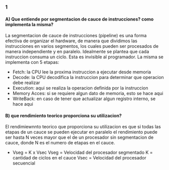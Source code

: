 ### 1 
#### A) Que entiende por segmentacion de cauce de instrucciones? como implementa la misma?
La segmentacion de cauce de instrucciones (pipeline) es una forma efectiva de organizar el hardware, de manera que dividimos las instrucciones en varios segmentos, los cuales pueden ser procesados de manera independiente y en paralelo. Idealmente se plantea que cada instruccion consuma un ciclo. Esta es invisible al programador. 
La misma se implementa con 5 etapas:
- Fetch: la CPU lee la proxima instruccion a ejecutar desde memoria
- Decode: la CPU decodifica la instruccion para determinar que operacion debe realizar
- Execution: aqui se realiza la operacion definida por la instruccion 
- Memory Acces: si se requiere algun dato de memoria, esto se hace aqui
- WriteBack: en caso de tener que actualizar algun registro interno, se hace aqui
#### B) que rendimiento teorico proporciona su utilizacion?
El rendimiewnnto teorico que proporciona su utilizacion es que si todas las etapas de un cauce se pueden ejecutar en paralelo el rendimiento puede ser hasta N veces mayor que el de un procesador sin segmentacion de cauce, donde N es el numero de etapas en el cauce.
* Vseg = K x Vsec 
Vseg = Velocidad del procesador segmentado
K = cantidad de ciclos en el cauce 
Vsec = Velocidad del procesador secuencial